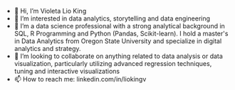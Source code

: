 - 👋 Hi, I’m Violeta Lio King
- 👀 I’m interested in data analytics, storytelling and data engineering 
- 🌱 I’m a data science professional with a strong analytical background in SQL, R Programming and Python (Pandas, Scikit-learn). I hold a master's in Data Analytics from Oregon State University and specialize in digital analytics and strategy.
- 💞️ I’m looking to collaborate on anything related to data analysis or data visualization, particularly utilizing advanced regression techniques, tuning and interactive     visualizations
- 📫 How to reach me: linkedin.com/in/liokingv

<!---
liokingv/liokingv is a ✨ special ✨ repository because its `README.md` (this file) appears on your GitHub profile.
You can click the Preview link to take a look at your changes.
--->
